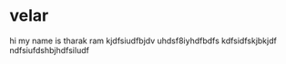 # velar
hi my name is tharak ram 
kjdfsiudfbjdv 
uhdsf8iyhdfbdfs
kdfsidfskjbkjdf
ndfsiufdshbjhdfsiludf

